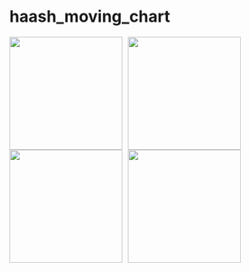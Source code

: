 # haash_moving_chart
<div style="display: flex; flex-wrap: wrap;">
  <img src="https://github.com/user-attachments/assets/1280adc5-9bcf-4faa-b631-efce18804b06" style="margin-right: 10px;" width="200" />
  <img src="https://github.com/user-attachments/assets/99386dac-fb5c-48e7-b2ba-ca473bf122d8" style="margin-right: 10px;" width="200" />
  <img src="(https://github.com/user-attachments/assets/b58946d3-8499-49a7-876d-630a0c3bc836)" style="margin-right: 10px;" width="200" />
  <img src="https://github.com/user-attachments/assets/d3930e0a-f7d0-48b1-a4f8-9ea2361f757e" style="margin-right: 10px;" width="200" />

</div>


